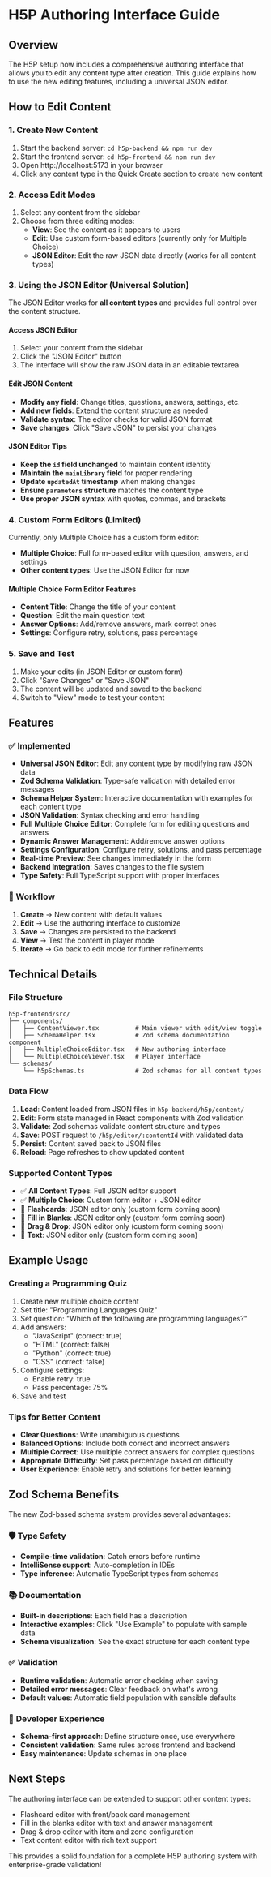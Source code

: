 # H5P Authoring Interface Guide

## Overview

The H5P setup now includes a comprehensive authoring interface that allows you to edit any content type after creation. This guide explains how to use the new editing features, including a universal JSON editor.

## How to Edit Content

### 1. Create New Content

1. Start the backend server: `cd h5p-backend && npm run dev`
2. Start the frontend server: `cd h5p-frontend && npm run dev`
3. Open http://localhost:5173 in your browser
4. Click any content type in the Quick Create section to create new content

### 2. Access Edit Modes

1. Select any content from the sidebar
2. Choose from three editing modes:
   - **View**: See the content as it appears to users
   - **Edit**: Use custom form-based editors (currently only for Multiple Choice)
   - **JSON Editor**: Edit the raw JSON data directly (works for all content types)

### 3. Using the JSON Editor (Universal Solution)

The JSON Editor works for **all content types** and provides full control over the content structure.

#### Access JSON Editor

1. Select your content from the sidebar
2. Click the "JSON Editor" button
3. The interface will show the raw JSON data in an editable textarea

#### Edit JSON Content

- **Modify any field**: Change titles, questions, answers, settings, etc.
- **Add new fields**: Extend the content structure as needed
- **Validate syntax**: The editor checks for valid JSON format
- **Save changes**: Click "Save JSON" to persist your changes

#### JSON Editor Tips

- **Keep the `id` field unchanged** to maintain content identity
- **Maintain the `mainLibrary` field** for proper rendering
- **Update `updatedAt` timestamp** when making changes
- **Ensure `parameters` structure** matches the content type
- **Use proper JSON syntax** with quotes, commas, and brackets

### 4. Custom Form Editors (Limited)

Currently, only Multiple Choice has a custom form editor:

- **Multiple Choice**: Full form-based editor with question, answers, and settings
- **Other content types**: Use the JSON Editor for now

#### Multiple Choice Form Editor Features

- **Content Title**: Change the title of your content
- **Question**: Edit the main question text
- **Answer Options**: Add/remove answers, mark correct ones
- **Settings**: Configure retry, solutions, pass percentage

### 5. Save and Test

1. Make your edits (in JSON Editor or custom form)
2. Click "Save Changes" or "Save JSON"
3. The content will be updated and saved to the backend
4. Switch to "View" mode to test your content

## Features

### ✅ Implemented

- **Universal JSON Editor**: Edit any content type by modifying raw JSON data
- **Zod Schema Validation**: Type-safe validation with detailed error messages
- **Schema Helper System**: Interactive documentation with examples for each content type
- **JSON Validation**: Syntax checking and error handling
- **Full Multiple Choice Editor**: Complete form for editing questions and answers
- **Dynamic Answer Management**: Add/remove answer options
- **Settings Configuration**: Configure retry, solutions, and pass percentage
- **Real-time Preview**: See changes immediately in the form
- **Backend Integration**: Saves changes to the file system
- **Type Safety**: Full TypeScript support with proper interfaces

### 🔄 Workflow

1. **Create** → New content with default values
2. **Edit** → Use the authoring interface to customize
3. **Save** → Changes are persisted to the backend
4. **View** → Test the content in player mode
5. **Iterate** → Go back to edit mode for further refinements

## Technical Details

### File Structure

```
h5p-frontend/src/
├── components/
│   ├── ContentViewer.tsx          # Main viewer with edit/view toggle
│   ├── SchemaHelper.tsx           # Zod schema documentation component
│   ├── MultipleChoiceEditor.tsx   # New authoring interface
│   └── MultipleChoiceViewer.tsx   # Player interface
└── schemas/
    └── h5pSchemas.ts              # Zod schemas for all content types
```

### Data Flow

1. **Load**: Content loaded from JSON files in `h5p-backend/h5p/content/`
2. **Edit**: Form state managed in React components with Zod validation
3. **Validate**: Zod schemas validate content structure and types
4. **Save**: POST request to `/h5p/editor/:contentId` with validated data
5. **Persist**: Content saved back to JSON files
6. **Reload**: Page refreshes to show updated content

### Supported Content Types

- ✅ **All Content Types**: Full JSON editor support
- ✅ **Multiple Choice**: Custom form editor + JSON editor
- 🔄 **Flashcards**: JSON editor only (custom form coming soon)
- 🔄 **Fill in Blanks**: JSON editor only (custom form coming soon)
- 🔄 **Drag & Drop**: JSON editor only (custom form coming soon)
- 🔄 **Text**: JSON editor only (custom form coming soon)

## Example Usage

### Creating a Programming Quiz

1. Create new multiple choice content
2. Set title: "Programming Languages Quiz"
3. Set question: "Which of the following are programming languages?"
4. Add answers:
   - "JavaScript" (correct: true)
   - "HTML" (correct: false)
   - "Python" (correct: true)
   - "CSS" (correct: false)
5. Configure settings:
   - Enable retry: true
   - Pass percentage: 75%
6. Save and test

### Tips for Better Content

- **Clear Questions**: Write unambiguous questions
- **Balanced Options**: Include both correct and incorrect answers
- **Multiple Correct**: Use multiple correct answers for complex questions
- **Appropriate Difficulty**: Set pass percentage based on difficulty
- **User Experience**: Enable retry and solutions for better learning

## Zod Schema Benefits

The new Zod-based schema system provides several advantages:

### 🛡️ **Type Safety**

- **Compile-time validation**: Catch errors before runtime
- **IntelliSense support**: Auto-completion in IDEs
- **Type inference**: Automatic TypeScript types from schemas

### 📚 **Documentation**

- **Built-in descriptions**: Each field has a description
- **Interactive examples**: Click "Use Example" to populate with sample data
- **Schema visualization**: See the exact structure for each content type

### ✅ **Validation**

- **Runtime validation**: Automatic error checking when saving
- **Detailed error messages**: Clear feedback on what's wrong
- **Default values**: Automatic field population with sensible defaults

### 🔧 **Developer Experience**

- **Schema-first approach**: Define structure once, use everywhere
- **Consistent validation**: Same rules across frontend and backend
- **Easy maintenance**: Update schemas in one place

## Next Steps

The authoring interface can be extended to support other content types:

- Flashcard editor with front/back card management
- Fill in the blanks editor with text and answer management
- Drag & drop editor with item and zone configuration
- Text content editor with rich text support

This provides a solid foundation for a complete H5P authoring system with enterprise-grade validation!
